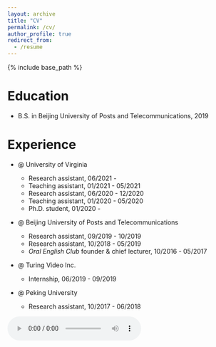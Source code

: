 ```yaml
---
layout: archive
title: "CV"
permalink: /cv/
author_profile: true
redirect_from:
  - /resume
---
```


{% include base_path %}

Education
======
* B.S. in Beijing University of Posts and Telecommunications, 2019

Experience
======
* @ University of Virginia
  * Research assistant, 06/2021 - 
  * Teaching assistant, 01/2021 - 05/2021
  * Research assistant, 06/2020 - 12/2020
  * Teaching assistant, 01/2020 - 05/2020
  * Ph.D. student, 01/2020 -

* @ Beijing University of Posts and Telecommunications
  * Research assistant, 09/2019 - 10/2019
  * Research assistant, 10/2018 - 05/2019
  * *Oral English Club* founder & chief lecturer, 10/2016 - 05/2017
  
* @ Turing Video Inc.
  * Internship, 06/2019 - 09/2019

* @ Peking University
  * Research assistant, 10/2017 - 06/2018

​<audio id="audio" controls="" preload="none">
      <source id="mp3" src="">
</audio>



<!-- Publications
======

- *Graph Neural Networks with Adaptive Frequency Response Filter* <br>
**Yushun Dong**, Kaize Ding, Brian Jalaian, Shuiwang Ji, Jundong Li <br>
International Conference on Information and Knowledge Management (**CIKM 2021**). 

- *Individual Fairness for Graph Neural Networks: A Ranking based Approach* <br>
**Yushun Dong**, Jian Kang, Hanghang Tong, Jundong Li <br>
SIGKDD Conference on Knowledge Discovery and Data Mining (**KDD 2021**). 

- *Forecasting Pavement Performance with a Feature Fusion LSTM-BPNN Model* <br>
**Yushun Dong**, Yingxia Shao, Xiaotong Li, Sili Li, Lei Quan, Wei Zhang, Junping Du <br>
International Conference on Information and Knowledge Management (**CIKM 2019**). 

- *Learning Route Planning from Experienced Drivers Using Generalized Value Iteration Network* <br>
Xiao Wang, Quan Yuan, Zhihan Liu, **Yushun Dong**, Xiaojuan Wei, Jinglin Li <br>
International Conference on Internet of Vehicles (**IOV 2019**).  -->


<!-- Teaching
======
* Teaching assistant @ UVa: ECE 4502/6502 & CS 6501: Graph Mining - 2021 Spring
* Teaching assistant @ UVa: ECE 4502/6502 & CS 6501: Graph Mining - 2020 Spring -->


